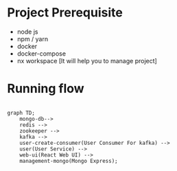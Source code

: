 
# Project Prerequisite 

* node js
* npm / yarn 
* docker
* docker-compose 
* nx workspace [It will help you to manage project]


# Running flow

```mermaid

graph TD;
    mongo-db--> 
    redis --> 
    zookeeper --> 
    kafka -->
    user-create-consumer(User Consumer For kafka) --> 
    user(User Service) -->
    web-ui(React Web UI) -->
    management-mongo(Mongo Express);
    
```
